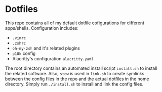 # Dotfiles

This repo contains all of my default dotfile cofigurations for different apps/shells. Configuration includes:

- `.vimrc`
- `.zshrc`
- `oh-my-zsh` and it's related plugins
- `p10k` config
- Alacritty's configuration `alacritty.yaml`

The root directory contains an automated install script `install.sh` to install the related software. Also, `stow` is used in `link.sh` to create symlinks between the config files in the repo and the actual dotfiles in the home directory. Simply run `./install.sh` to install and link the config files.
